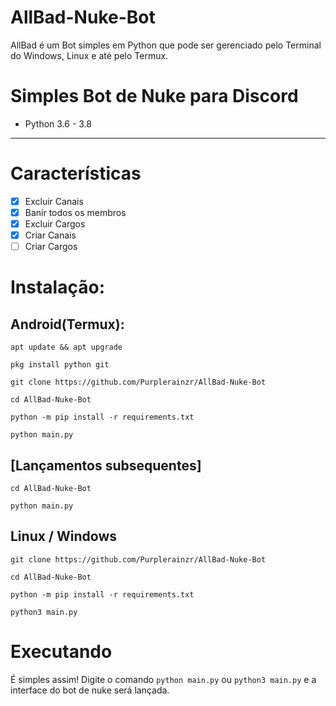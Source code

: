 # AllBad-Nuke-Bot
AllBad é um Bot simples em Python que pode ser gerenciado pelo Terminal do Windows, Linux e até pelo Termux.


# Simples Bot de Nuke para Discord
* Python 3.6 - 3.8
***
# Características
 - [x] Excluir Canais
 - [x] Banir todos os membros
 - [x] Excluir Cargos
 - [x] Criar Canais
 - [ ] Criar Cargos

# Instalação:
## Android(Termux):
```console
apt update && apt upgrade

pkg install python git

git clone https://github.com/Purplerainzr/AllBad-Nuke-Bot

cd AllBad-Nuke-Bot

python -m pip install -r requirements.txt

python main.py
```

## [Lançamentos subsequentes]

```console
cd AllBad-Nuke-Bot

python main.py
```

## Linux / Windows
```console
git clone https://github.com/Purplerainzr/AllBad-Nuke-Bot

cd AllBad-Nuke-Bot

python -m pip install -r requirements.txt

python3 main.py
```

# Executando
É simples assim! Digite o comando `python main.py` ou `python3 main.py` e a interface do bot de nuke será lançada.
